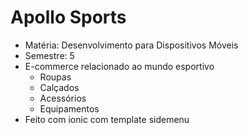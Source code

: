 # Apollo Sports

- Matéria: Desenvolvimento para Dispositivos Móveis
- Semestre: 5
- E-commerce relacionado ao mundo esportivo
    - Roupas
    - Calçados
    - Acessórios
    - Equipamentos
- Feito com ionic com template sidemenu